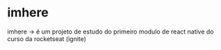 # imhere
imhere -> é um projeto de estudo do primeiro modulo de react native do curso da rocketseat (ignite)
